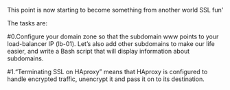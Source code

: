 This point is now starting to become something from another world
SSL
fun'

The tasks are:

#0.Configure your domain zone so that the subdomain www points to your load-balancer IP (lb-01). Let’s also add other subdomains to make our life easier, and write a Bash script that will display information about subdomains.

#1.“Terminating SSL on HAproxy” means that HAproxy is configured to handle encrypted traffic, unencrypt it and pass it on to its destination.
